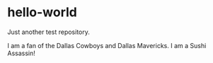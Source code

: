 # hello-world

Just another test repository.

I am a fan of the Dallas Cowboys and Dallas Mavericks. 
I am a Sushi Assassin!
